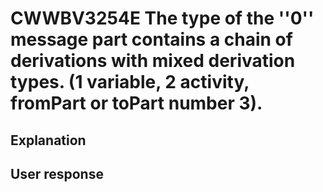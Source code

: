 # CWWBV3254E The type of the ''0'' message part contains a chain of derivations with mixed derivation types. (1 variable, 2 activity, fromPart or toPart number 3).

## Explanation

## User response